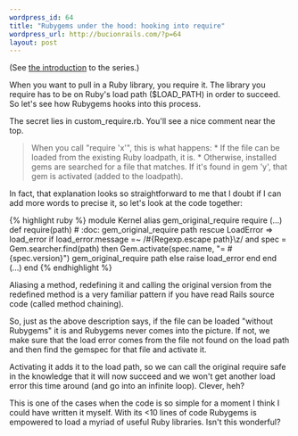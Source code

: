 ```yaml
--- 
wordpress_id: 64
title: "Rubygems under the hood: hooking into require"
wordpress_url: http://bucionrails.com/?p=64
layout: post
---
```

(See <a href="http://bucionrails.com/2009/10/20/rubygems-under-the-hood-introduction/">the introduction</a> to the series.)

When you want to pull in a Ruby library, you require it. The library you require has to be on Ruby's load path ($LOAD_PATH) in order to succeed. So let's see how Rubygems hooks into this process. 

The secret lies in custom_require.rb. You'll see a nice comment near the top.

<blockquote>
When you call "require 'x'", this is what happens:
  * If the file can be loaded from the existing Ruby loadpath, it is.
  * Otherwise, installed gems are searched for a file that matches.
If it's found in gem 'y', that gem is activated (added to the loadpath).
</blockquote>

In fact, that explanation looks so straightforward to me that I doubt if I can add more words to precise it, so let's look at the code together:

{% highlight ruby %}
module Kernel
  alias gem_original_require require
  (...)
  def require(path) # :doc:
    gem_original_require path
  rescue LoadError => load_error
    if load_error.message =~ /#{Regexp.escape path}\z/ and
       spec = Gem.searcher.find(path) then
      Gem.activate(spec.name, "= #{spec.version}")
      gem_original_require path
    else
      raise load_error
    end
  end
(...)
end
{% endhighlight %}

Aliasing a method, redefining it and calling the original version from the redefined method is a very familiar pattern if you have read Rails source code (called method chaining). 

So, just as the above description says, if the file can be loaded "without Rubygems" it is and Rubygems never comes into the picture. If not, we make sure that the load error comes from the file not found on the load path and then find the gemspec for that file and activate it. 

Activating it adds it to the load path, so we can call the original require safe in the knowledge that it will now succeed and we won't get another load error this time around (and go into an infinite loop). Clever, heh?

This is one of the cases when the code is so simple for a moment I think I could have written it myself. With its &lt;10 lines of code Rubygems is empowered to load a myriad of useful Ruby libraries. Isn't this wonderful?
